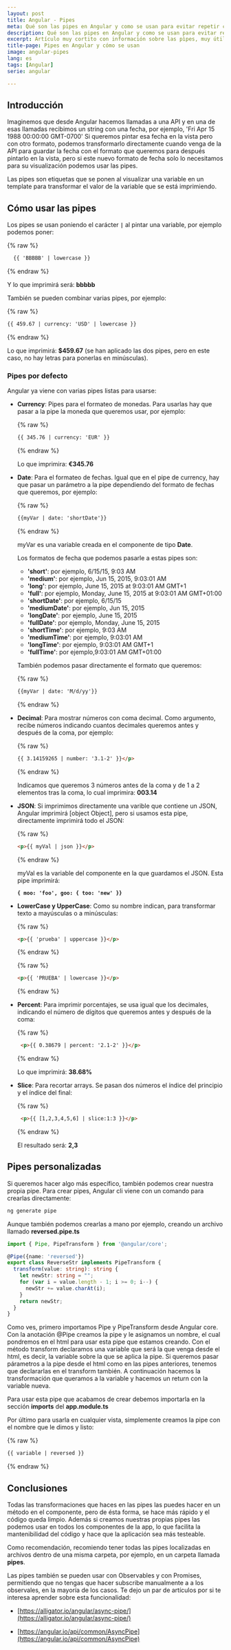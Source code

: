```yaml
---
layout: post
title: Angular - Pipes
meta: Qué son las pipes en Angular y como se usan para evitar repetir código
description: Qué son las pipes en Angular y como se usan para evitar repetir código
excerpt: Artículo muy cortito con información sobre las pìpes, muy útiles para el parseo de información en la vista sin tener que repetir código. Las pipes no son más que etiquetas que se utilizan dentro de la vista para transformar el valor de una variable.
title-page: Pipes en Angular y cómo se usan
image: angular-pipes
lang: es
tags: [Angular] 
serie: angular

---
```


## Introducción

Imaginemos que desde Angular hacemos llamadas a una API y en una de esas llamadas recibimos un string con una fecha, por ejemplo, 'Fri Apr 15 1988 00:00:00 GMT-0700'
Si queremos pintar esa fecha en la vista pero con otro formato, podemos transformarlo directamente cuando venga de la API para guardar la fecha con el formato que queremos para después pintarlo en la vista, pero si este nuevo formato de fecha solo lo necesitamos para su visualización podemos usar las pipes. 

Las pipes son etiquetas que se ponen al visualizar una variable en un template para transformar el valor de la variable que se está imprimiendo. 

## Cómo usar las pipes

Los pipes se usan poniendo el carácter  **`|`** al pintar una variable, por ejemplo podemos poner:

{% raw %}
```html
  {{ 'BBBBB' | lowercase }}
```
{% endraw %}

Y lo que imprimirá será: **bbbbb**

También se pueden combinar varias pipes, por ejemplo:

{% raw %}
```html
{{ 459.67 | currency: 'USD' | lowercase }}
```
{% endraw %}

Lo que imprimirá: **$459.67** (se han aplicado las dos pipes, pero en este caso, no hay letras para ponerlas en minúsculas).

### Pipes por defecto

Angular ya viene con varias pipes listas para usarse:

- **Currency**: Pipes para el formateo de monedas. Para usarlas hay que pasar a la pipe la moneda que queremos usar, por ejemplo:

  {% raw %}
  ```html
  {{ 345.76 | currency: 'EUR' }}
  ```
  {% endraw %}

  Lo que imprimira: **€345.76** 

- **Date**: Para el formateo de fechas. Igual que en el pipe de currency, hay que pasar un parámetro a la pipe dependiendo del formato de fechas que queremos, por ejemplo: 

  {% raw %}
  ```html
  {{myVar | date: 'shortDate'}}
  ```
  {% endraw %}

  myVar es una variable creada en el componente de tipo **Date**.

  Los formatos de fecha que podemos pasarle a estas pipes son:

  - **'short'**: por ejemplo, 6/15/15, 9:03 AM
  - **'medium'**: por ejemplo, Jun 15, 2015, 9:03:01 AM
  - **'long'**: por ejemplo, June 15, 2015 at 9:03:01 AM GMT+1
  - **'full'**: por ejemplo, Monday, June 15, 2015 at 9:03:01 AM GMT+01:00
  - **'shortDate'**: por ejemplo, 6/15/15
  - **'mediumDate'**: por ejemplo, Jun 15, 2015
  - **'longDate'**: por ejemplo, June 15, 2015
  - **'fullDate'**: por ejemplo, Monday, June 15, 2015
  - **'shortTime'**: por ejemplo, 9:03 AM
  - **'mediumTime'**: por ejemplo, 9:03:01 AM
  - **'longTime'**: por ejemplo, 9:03:01 AM GMT+1
  - **'fullTime'**: por ejemplo,9:03:01 AM GMT+01:00

  También podemos pasar directamente el formato que queremos:

  {% raw %}
  ```html
  {{myVar | date: 'M/d/yy'}}
  ```
  {% endraw %}

- **Decimal**: Para mostrar números con coma decimal. Como argumento, recibe números indicando cuantos decimales queremos antes y después de la coma, por ejemplo:

  {% raw %}
  ```html
  {{ 3.14159265 | number: '3.1-2' }}</p>
  ```
  {% endraw %}

  Indicamos que queremos 3 números antes de la coma y de 1 a 2 elementos tras la coma, lo cual imprimira: **003.14**

- **JSON**: Si imprimimos directamente una varible que contiene un JSON, Angular imprimirá [object Object], pero si usamos esta pipe, directamente imprimirá todo el JSON:

  {% raw %}
  ```html
  <p>{{ myVal | json }}</p>
  ```
  {% endraw %}
  
  myVal es la variable del componente en la que guardamos el JSON. Esta pipe imprimirá: 
  
  **`{ moo: 'foo', goo: { too: 'new' }}`**

- **LowerCase y UpperCase**: Como su nombre indican, para transformar texto a mayúsculas o a minúsculas:

  {% raw %}
  ```html
  <p>{{ 'prueba' | uppercase }}</p>
  ```
  {% endraw %}

  {% raw %}
  ```html
  <p>{{ 'PRUEBA' | lowercase }}</p>
  ```
  {% endraw %}

- **Percent**: Para imprimir porcentajes, se usa igual que los decimales, indicando el número de dígitos que queremos antes y después de la coma:
  
  {% raw %}
  ```html
   <p>{{ 0.38679 | percent: '2.1-2' }}</p>
  ```
  {% endraw %}

  Lo que imprimirá: **38.68%**

- **Slice**: Para recortar arrays. Se pasan dos números el índice del principio y el índice del final:

  {% raw %}
  ```html
   <p>{{ [1,2,3,4,5,6] | slice:1:3 }}</p>
  ```
  {% endraw %}

  El resultado será: **2,3**

## Pipes personalizadas

Si queremos hacer algo más específico, también podemos crear nuestra propia pipe. Para crear pipes, Angular cli viene con un comando para crearlas directamente:

```bash
ng generate pipe
```

Aunque también podemos crearlas a mano por ejemplo, creando un archivo llamado **reversed.pipe.ts**

```typescript
import { Pipe, PipeTransform } from '@angular/core';

@Pipe({name: 'reversed'})
export class ReverseStr implements PipeTransform {
  transform(value: string): string {
    let newStr: string = "";
    for (var i = value.length - 1; i >= 0; i--) {
      newStr += value.charAt(i);
    }
    return newStr;
  }
}
```

Como ves, primero importamos Pipe y PipeTransform desde Angular core. Con la anotación @Pipe creamos la pipe y le asignamos un nombre, el cual pondremos en el html para usar esta pipe que estamos creando. Con el método transform declaramos una variable que será la que venga desde el html, es decir, la variable sobre la que se aplica la pipe. Si queremos pasar párametros a la pipe desde el html como en las pipes anteriores, tenemos que declararlas en el transform también. 
A continuación hacemos la transformación que queramos a la variable y hacemos un return con la variable nueva.

Para usar esta pipe que acabamos de crear debemos importarla en la sección **imports** del **app.module.ts**

Por último para usarla en cualquier vista, simplemente creamos la pipe con el nombre que le dimos y listo:

{% raw %}
```html
{{ variable | reversed }}
```
{% endraw %}

## Conclusiones

Todas las transformaciones que haces en las pipes las puedes hacer en un método en el componente, pero de ésta forma, se hace más rápido y el código queda limpio. Además si creamos nuestras propias pipes las podemos usar en todos los componentes de la app, lo que facilita la mantenibilidad del código y hace que la aplicación sea más testeable.

Como recomendación, recomiendo tener todas las pipes localizadas en archivos dentro de una misma carpeta, por ejemplo, en un carpeta llamada **pipes**. 

Las pipes también se pueden usar con Observables y con Promises, permitiendo que no tengas que hacer subscribe manualmente a a los observales, en la mayoría de los casos. Te dejo un par de artículos por si te interesa aprender sobre esta funcionalidad:

- [https://alligator.io/angular/async-pipe/](https://alligator.io/angular/async-pipe/)

- [https://angular.io/api/common/AsyncPipe](https://angular.io/api/common/AsyncPipe)
